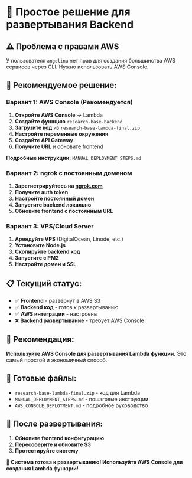 # 🎯 Простое решение для развертывания Backend

## ⚠️ Проблема с правами AWS
У пользователя `angelina` нет прав для создания большинства AWS сервисов через CLI. Нужно использовать AWS Console.

## 🚀 Рекомендуемое решение:

### **Вариант 1: AWS Console (Рекомендуется)**

1. **Откройте AWS Console** → Lambda
2. **Создайте функцию** `research-base-backend`
3. **Загрузите код** из `research-base-lambda-final.zip`
4. **Настройте переменные окружения**
5. **Создайте API Gateway**
6. **Получите URL** и обновите frontend

**Подробные инструкции:** `MANUAL_DEPLOYMENT_STEPS.md`

### **Вариант 2: ngrok с постоянным доменом**

1. **Зарегистрируйтесь на [ngrok.com](https://ngrok.com)**
2. **Получите auth token**
3. **Настройте постоянный домен**
4. **Запустите backend локально**
5. **Обновите frontend с постоянным URL**

### **Вариант 3: VPS/Cloud Server**

1. **Арендуйте VPS** (DigitalOcean, Linode, etc.)
2. **Установите Node.js**
3. **Скопируйте backend код**
4. **Запустите с PM2**
5. **Настройте домен и SSL**

## 📋 Текущий статус:

- ✅ **Frontend** - развернут в AWS S3
- ✅ **Backend код** - готов к развертыванию
- ✅ **AWS интеграции** - настроены
- ❌ **Backend развертывание** - требует AWS Console

## 🎯 Рекомендация:

**Используйте AWS Console для развертывания Lambda функции.** Это самый простой и экономичный способ.

## 📁 Готовые файлы:

- `research-base-lambda-final.zip` - код для Lambda
- `MANUAL_DEPLOYMENT_STEPS.md` - пошаговые инструкции
- `AWS_CONSOLE_DEPLOYMENT.md` - подробное руководство

## 🚀 После развертывания:

1. **Обновите frontend конфигурацию**
2. **Пересоберите и обновите S3**
3. **Протестируйте систему**

**🎉 Система готова к развертыванию! Используйте AWS Console для создания Lambda функции!**
